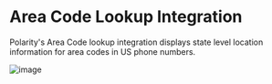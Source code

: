 # Area Code Lookup Integration

Polarity's Area Code lookup integration displays state level location information for area codes in US phone numbers.

![image](https://user-images.githubusercontent.com/306319/55678487-acf5bc80-58c8-11e9-9d8d-559e74775574.png)
